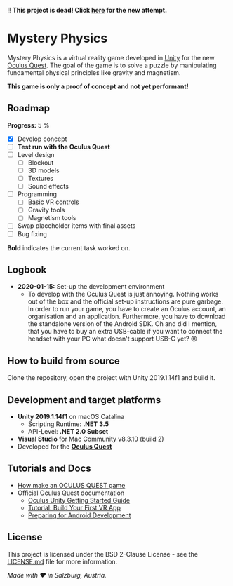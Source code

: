 :bangbang: **This project is dead! Click [here](https://github.com/5ahmnm1920-mep3-G2/VRProject2-vTschopp)
for the new attempt.**

# Mystery Physics
Mystery Physics is a virtual reality game developed in [Unity](http://unity.com/) for the
new [Oculus Quest](https://www.oculus.com/quest/). The goal of the game is to solve a puzzle
by manipulating fundamental physical principles like gravity and magnetism.

**This game is only a proof of concept and not yet performant!**

## Roadmap
**Progress:** 5 %

- [x] Develop concept
- [ ] **Test run with the Oculus Quest**
- [ ] Level design
  - [ ] Blockout
  - [ ] 3D models
  - [ ] Textures
  - [ ] Sound effects
- [ ] Programming
  - [ ] Basic VR controls
  - [ ] Gravity tools
  - [ ] Magnetism tools
- [ ] Swap placeholder items with final assets
- [ ] Bug fixing

**Bold** indicates the current task worked on.

## Logbook
- **2020-01-15:** Set-up the development environment
  - To develop with the Oculus Quest is just annoying.
    Nothing works out of the box and the official set-up instructions are pure garbage.
    In order to run your game, you have to create an Oculus account, an organisation and an application.
    Furthermore, you have to download the standalone version of the Android SDK.
    Oh and did I mention, that you have to buy an extra USB-cable if you want to connect
    the headset with your PC what doesn't support USB-C yet? :rage:

## How to build from source
Clone the repository, open the project with Unity 2019.1.14f1 and build it.

## Development and target platforms
- **Unity 2019.1.14f1** on macOS Catalina
  - Scripting Runtime: **.NET 3.5**
  - API-Level: **.NET 2.0 Subset**
- **Visual Studio** for Mac Community v8.3.10 (build 2)
- Developed for the **[Oculus Quest](https://www.oculus.com/quest/)**

## Tutorials and Docs
- [How make an OCULUS QUEST game](https://www.youtube.com/watch?v=qiJpjnzW-mw)
- Official Oculus Quest documentation
  - [Oculus Unity Getting Started Guide](https://developer.oculus.com/documentation/quest/latest/concepts/book-unity-gsg/)
  - [Tutorial: Build Your First VR App](https://developer.oculus.com/documentation/quest/latest/concepts/unity-tutorial/)
  - [Preparing for Android Development](https://developer.oculus.com/documentation/quest/latest/concepts/unity-mobileprep/)

## License
This project is licensed under the BSD 2-Clause License - see the [LICENSE.md](LICENSE.md) file for more information.

*Made with :heart: in Salzburg, Austria.*
